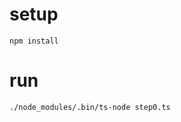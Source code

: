 # setup 
```shell script
npm install
```

# run
```shell script
./node_modules/.bin/ts-node step0.ts 
```
